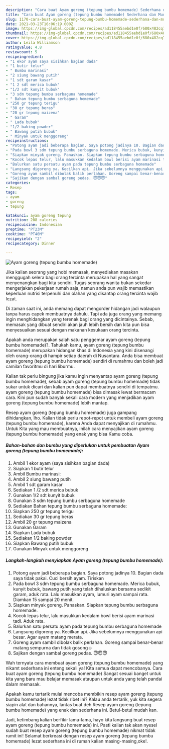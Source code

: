 ```yaml
---
description: "Cara buat Ayam goreng (tepung bumbu homemade) Sederhana dan Mudah Dibuat"
title: "Cara buat Ayam goreng (tepung bumbu homemade) Sederhana dan Mudah Dibuat"
slug: 1170-cara-buat-ayam-goreng-tepung-bumbu-homemade-sederhana-dan-mudah-dibuat
date: 2021-03-23T16:06:19.000Z
image: https://img-global.cpcdn.com/recipes/ad118455aebd1e0f/680x482cq70/ayam-goreng-tepung-bumbu-homemade-foto-resep-utama.jpg
thumbnail: https://img-global.cpcdn.com/recipes/ad118455aebd1e0f/680x482cq70/ayam-goreng-tepung-bumbu-homemade-foto-resep-utama.jpg
cover: https://img-global.cpcdn.com/recipes/ad118455aebd1e0f/680x482cq70/ayam-goreng-tepung-bumbu-homemade-foto-resep-utama.jpg
author: Leila Williamson
ratingvalue: 4.8
reviewcount: 5
recipeingredient:
- "1 ekor ayam saya sisihkan bagian dada"
- "1 butir telur"
- " Bumbu marinasi"
- "2 siung bawang putih"
- "1 sdt garam kasar"
- "1 2 sdt merica bubuk"
- "1/2 sdt kunyit bubuk"
- "3 sdm tepung bumbu serbaguna homemade"
- " Bahan tepung bumbu serbaguna homemade"
- "250 gr tepung terigu"
- "30 gr tepung beras"
- "20 gr tepung maizena"
- " Garam"
- " Lada bubuk"
- "1/2 baking powder"
- " Bawang putih bubuk"
- " Minyak untuk menggoreng"
recipeinstructions:
- "Potong ayam jadi beberapa bagian. Saya potong jadinya 10. Bagian dada saya tidak pakai. Cuci bersih ayam. Tiriskan"
- "Pada bowl 3 sdm tepung bumbu serbaguna homemade. Merica bubuk, kunyit bubuk, bawang putih yang telah dihaluskan bersama sedikit garam, aduk rata. Lalu masukkan ayam, lumuri ayam sampai rata. Diamkan 15 sampai 20 menit."
- "Siapkan minyak goreng. Panaskan. Siapkan tepung bumbu serbaguna homemade."
- "Kocok lepas telur, lalu masukkan kedalam bowl berisi ayam marinasi tadi. Aduk rata."
- "Balurkan satu persatu ayam pada tepung bumbu serbaguna homemade"
- "Langsung digoreng ya. Kecilkan api. Jika sebelumnya menggunakan api besar. Agar ayam matang merata."
- "Goreng ayam sambil dibolak balik perlahan. Goreng sampai benar-benar matang sempurna dan tidak gosong☺️"
- "Sajikan dengan sambal goreng pedas. 😇😇😇"
categories:
- Resep
tags:
- ayam
- goreng
- tepung

katakunci: ayam goreng tepung 
nutrition: 208 calories
recipecuisine: Indonesian
preptime: "PT23M"
cooktime: "PT40M"
recipeyield: "2"
recipecategory: Dinner

---
```



![Ayam goreng (tepung bumbu homemade)](https://img-global.cpcdn.com/recipes/ad118455aebd1e0f/680x482cq70/ayam-goreng-tepung-bumbu-homemade-foto-resep-utama.jpg)

Jika kalian seorang yang hobi memasak, menyediakan masakan menggugah selera bagi orang tercinta merupakan hal yang sangat menyenangkan bagi kita sendiri. Tugas seorang  wanita bukan sekedar mengerjakan pekerjaan rumah saja, namun anda pun wajib memastikan keperluan nutrisi terpenuhi dan olahan yang disantap orang tercinta wajib lezat.

Di zaman  saat ini, anda memang dapat mengorder hidangan jadi walaupun tanpa harus capek membuatnya dahulu. Tapi ada juga orang yang memang ingin menghidangkan yang terenak bagi orang yang dicintainya. Sebab, memasak yang dibuat sendiri akan jauh lebih bersih dan kita pun bisa menyesuaikan sesuai dengan makanan kesukaan orang tercinta. 



Apakah anda merupakan salah satu penggemar ayam goreng (tepung bumbu homemade)?. Tahukah kamu, ayam goreng (tepung bumbu homemade) merupakan hidangan khas di Indonesia yang kini disenangi oleh orang-orang di hampir setiap daerah di Nusantara. Anda bisa membuat ayam goreng (tepung bumbu homemade) sendiri di rumahmu dan boleh jadi camilan favoritmu di hari liburmu.

Kalian tak perlu bingung jika kamu ingin menyantap ayam goreng (tepung bumbu homemade), sebab ayam goreng (tepung bumbu homemade) tidak sukar untuk dicari dan kalian pun dapat membuatnya sendiri di tempatmu. ayam goreng (tepung bumbu homemade) bisa dimasak lewat bermacam cara. Kini pun sudah banyak sekali cara modern yang menjadikan ayam goreng (tepung bumbu homemade) lebih mantap.

Resep ayam goreng (tepung bumbu homemade) juga gampang dihidangkan, lho. Kalian tidak perlu repot-repot untuk membeli ayam goreng (tepung bumbu homemade), karena Anda dapat menyajikan di rumahmu. Untuk Kita yang mau membuatnya, inilah cara menyajikan ayam goreng (tepung bumbu homemade) yang enak yang bisa Kamu coba.

<!--inarticleads1-->

##### Bahan-bahan dan bumbu yang diperlukan untuk pembuatan Ayam goreng (tepung bumbu homemade):

1. Ambil 1 ekor ayam (saya sisihkan bagian dada)
1. Siapkan 1 butir telur
1. Ambil  Bumbu marinasi:
1. Ambil 2 siung bawang putih
1. Ambil 1 sdt garam kasar
1. Sediakan 1 /2 sdt merica bubuk
1. Gunakan 1/2 sdt kunyit bubuk
1. Gunakan 3 sdm tepung bumbu serbaguna homemade
1. Sediakan  Bahan tepung bumbu serbaguna homemade:
1. Siapkan 250 gr tepung terigu
1. Sediakan 30 gr tepung beras
1. Ambil 20 gr tepung maizena
1. Gunakan  Garam
1. Siapkan  Lada bubuk
1. Sediakan 1/2 baking powder
1. Siapkan  Bawang putih bubuk
1. Gunakan  Minyak untuk menggoreng




<!--inarticleads2-->

##### Langkah-langkah menyiapkan Ayam goreng (tepung bumbu homemade):

1. Potong ayam jadi beberapa bagian. Saya potong jadinya 10. Bagian dada saya tidak pakai. Cuci bersih ayam. Tiriskan
1. Pada bowl 3 sdm tepung bumbu serbaguna homemade. Merica bubuk, kunyit bubuk, bawang putih yang telah dihaluskan bersama sedikit garam, aduk rata. Lalu masukkan ayam, lumuri ayam sampai rata. Diamkan 15 sampai 20 menit.
1. Siapkan minyak goreng. Panaskan. Siapkan tepung bumbu serbaguna homemade.
1. Kocok lepas telur, lalu masukkan kedalam bowl berisi ayam marinasi tadi. Aduk rata.
1. Balurkan satu persatu ayam pada tepung bumbu serbaguna homemade
1. Langsung digoreng ya. Kecilkan api. Jika sebelumnya menggunakan api besar. Agar ayam matang merata.
1. Goreng ayam sambil dibolak balik perlahan. Goreng sampai benar-benar matang sempurna dan tidak gosong☺️
1. Sajikan dengan sambal goreng pedas. 😇😇😇




Wah ternyata cara membuat ayam goreng (tepung bumbu homemade) yang nikamt sederhana ini enteng sekali ya! Kita semua dapat mencobanya. Cara buat ayam goreng (tepung bumbu homemade) Sangat sesuai banget untuk kita yang baru mau belajar memasak ataupun untuk anda yang telah pandai dalam memasak.

Apakah kamu tertarik mulai mencoba membikin resep ayam goreng (tepung bumbu homemade) lezat tidak ribet ini? Kalau anda tertarik, yuk kita segera siapin alat dan bahannya, lantas buat deh Resep ayam goreng (tepung bumbu homemade) yang enak dan sederhana ini. Betul-betul mudah kan. 

Jadi, ketimbang kalian berfikir lama-lama, hayo kita langsung buat resep ayam goreng (tepung bumbu homemade) ini. Pasti kalian tak akan nyesel sudah buat resep ayam goreng (tepung bumbu homemade) nikmat tidak rumit ini! Selamat berkreasi dengan resep ayam goreng (tepung bumbu homemade) lezat sederhana ini di rumah kalian masing-masing,oke!.

